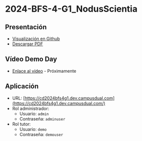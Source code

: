 # 2024-BFS-4-G1_NodusScientia

## Presentación

- [Visualización en Github](https://github.com/CampusDual/2024-BFS-4-G1_NodusScientia/blob/develop/Nodus%20Scientia.pdf)
- [Descargar PDF](https://raw.github.com/CampusDual/2024-BFS-4-G1_NodusScientia/develop/Nodus%20Scientia.pdf)


## Vídeo Demo Day

- [Enlace al vídeo]() - Próximamente

## Aplicación

- URL: [https://cd2024bfs4g1.dev.campusdual.com](https://cd2024bfs4g1.dev.campusdual.com/)
- Rol administrador:
  - Usuario: `admin`
  - Contraseña: `adminuser`
- Rol tutor:
  - Usuario: `demo`
  - Contraseña: `demouser`
